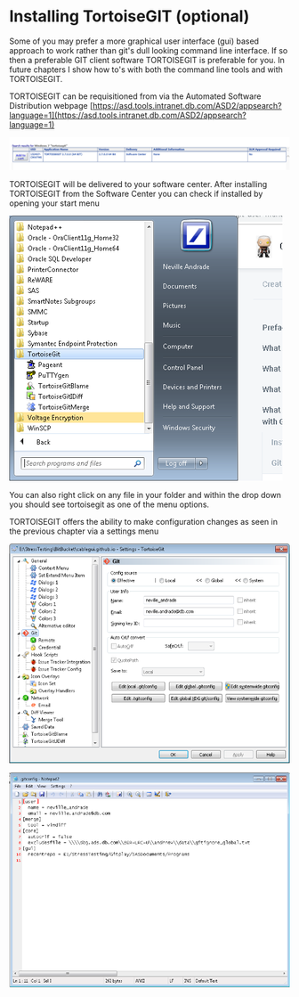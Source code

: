 # Installing TortoiseGIT \(optional\)

Some of you may prefer a more graphical user interface \(gui\) based approach to work rather than git's dull looking command line interface. If so then a preferable GIT client software TORTOISEGIT is preferable for you. In future chapters I show how to's with both the command line tools and with TORTOISEGIT.

TORTOISEGIT can be requisitioned from via the Automated Software Distribution webpage [https://asd.tools.intranet.db.com/ASD2/appsearch?language=1](https://asd.tools.intranet.db.com/ASD2/appsearch?language=1)

![TORTOISEGIT 2.7.0.0 \(64 Bit\) in ASD](../.gitbook/assets/image%20%282%29.png)

TORTOISEGIT will be delivered to your software center. After installing TORTOISEGIT from the Software Center you can check if installed by opening your start menu

![TORTOISEGIT installed](../.gitbook/assets/image%20%284%29.png)

You can also right click on any file in your folder and within the drop down you should see tortoisegit as one of the menu options.

TORTOISEGIT offers the ability to make configuration changes as seen in the previous chapter via a settings menu

![One can change configuration settings thru TORTOISEGIT too](../.gitbook/assets/image%20%2828%29.png)

![The .gitconfig file as in previous chapter](../.gitbook/assets/image%20%2819%29.png)

